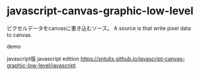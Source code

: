 # javascript-canvas-graphic-low-level

ピクセルデータをcanvasに書き込むソース。
A source is that write pixel data to canvas.

demo

javascript版
javascript edition
https://sntulix.github.io/javascript-canvas-graphic-low-level/javascript
